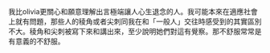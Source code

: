 我比olivia更關心和願意理解出言極端讓人心生退念的人。我可能本來在適應社會上就有問題，那些人的稜角或者尖刺同我在和「一般人」交往時感受到的其實區別不大。稜角和尖刺被寫下來和講出來，至少說明她們對這有覺察。那不舒服常常是有意義的不舒服。

